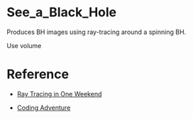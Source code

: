 # See_a_Black_Hole
Produces BH images using ray-tracing around a spinning BH.

Use volume 



# Reference 
- [Ray Tracing in One Weekend](https://raytracing.github.io/books/RayTracingInOneWeekend.html)

- [Coding Adventure](https://www.youtube.com/watch?v=DxfEbulyFcY&list=PLFt_AvWsXl0ehjAfLFsp1PGaatzAwo0uK&index=5)
